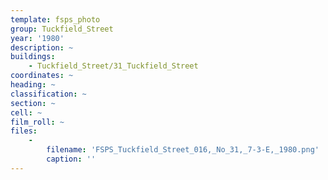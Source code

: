 ```yaml
---
template: fsps_photo
group: Tuckfield_Street
year: '1980'
description: ~
buildings:
    - Tuckfield_Street/31_Tuckfield_Street
coordinates: ~
heading: ~
classification: ~
section: ~
cell: ~
film_roll: ~
files:
    -
        filename: 'FSPS_Tuckfield_Street_016,_No_31,_7-3-E,_1980.png'
        caption: ''
---
```

